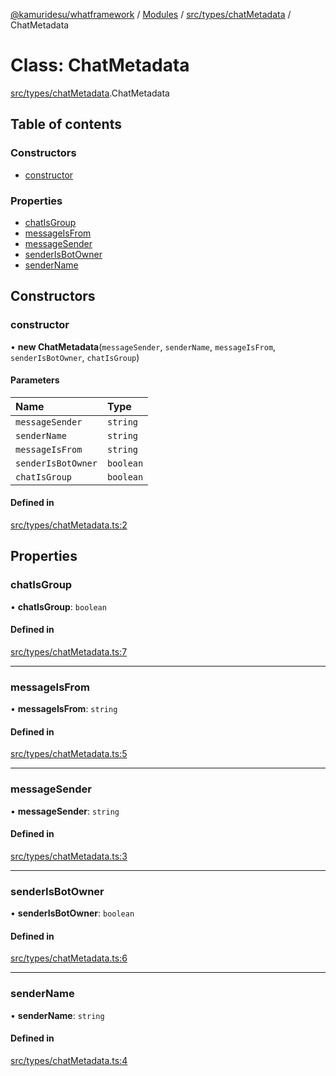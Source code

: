 [@kamuridesu/whatframework](../README.md) / [Modules](../modules.md) / [src/types/chatMetadata](../modules/src_types_chatMetadata.md) / ChatMetadata

# Class: ChatMetadata

[src/types/chatMetadata](../modules/src_types_chatMetadata.md).ChatMetadata

## Table of contents

### Constructors

- [constructor](src_types_chatMetadata.ChatMetadata.md#constructor)

### Properties

- [chatIsGroup](src_types_chatMetadata.ChatMetadata.md#chatisgroup)
- [messageIsFrom](src_types_chatMetadata.ChatMetadata.md#messageisfrom)
- [messageSender](src_types_chatMetadata.ChatMetadata.md#messagesender)
- [senderIsBotOwner](src_types_chatMetadata.ChatMetadata.md#senderisbotowner)
- [senderName](src_types_chatMetadata.ChatMetadata.md#sendername)

## Constructors

### constructor

• **new ChatMetadata**(`messageSender`, `senderName`, `messageIsFrom`, `senderIsBotOwner`, `chatIsGroup`)

#### Parameters

| Name | Type |
| :------ | :------ |
| `messageSender` | `string` |
| `senderName` | `string` |
| `messageIsFrom` | `string` |
| `senderIsBotOwner` | `boolean` |
| `chatIsGroup` | `boolean` |

#### Defined in

[src/types/chatMetadata.ts:2](https://github.com/kamuridesu/WhatFramework/blob/01ee173/src/types/chatMetadata.ts#L2)

## Properties

### chatIsGroup

• **chatIsGroup**: `boolean`

#### Defined in

[src/types/chatMetadata.ts:7](https://github.com/kamuridesu/WhatFramework/blob/01ee173/src/types/chatMetadata.ts#L7)

___

### messageIsFrom

• **messageIsFrom**: `string`

#### Defined in

[src/types/chatMetadata.ts:5](https://github.com/kamuridesu/WhatFramework/blob/01ee173/src/types/chatMetadata.ts#L5)

___

### messageSender

• **messageSender**: `string`

#### Defined in

[src/types/chatMetadata.ts:3](https://github.com/kamuridesu/WhatFramework/blob/01ee173/src/types/chatMetadata.ts#L3)

___

### senderIsBotOwner

• **senderIsBotOwner**: `boolean`

#### Defined in

[src/types/chatMetadata.ts:6](https://github.com/kamuridesu/WhatFramework/blob/01ee173/src/types/chatMetadata.ts#L6)

___

### senderName

• **senderName**: `string`

#### Defined in

[src/types/chatMetadata.ts:4](https://github.com/kamuridesu/WhatFramework/blob/01ee173/src/types/chatMetadata.ts#L4)
